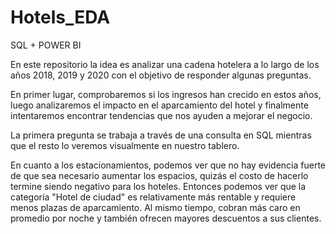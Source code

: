 # Hotels_EDA
SQL + POWER BI

En este repositorio la idea es analizar una cadena hotelera a lo largo de los años 2018, 2019 y 2020 con el objetivo de responder algunas preguntas.

En primer lugar, comprobaremos si los ingresos han crecido en estos años, luego analizaremos el impacto en el aparcamiento del hotel y finalmente intentaremos encontrar tendencias que nos ayuden a mejorar el negocio.

La primera pregunta se trabaja a través de una consulta en SQL mientras que el resto lo veremos visualmente en nuestro tablero.

En cuanto a los estacionamientos, podemos ver que no hay evidencia fuerte de que sea necesario aumentar los espacios, quizás el costo de hacerlo termine siendo negativo para los hoteles. Entonces podemos ver que la categoría "Hotel de ciudad" es relativamente más rentable y requiere menos plazas de aparcamiento. Al mismo tiempo, cobran más caro en promedio por noche y también ofrecen mayores descuentos a sus clientes.
